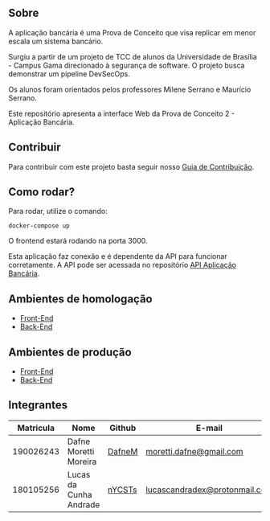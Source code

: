 
## Sobre

A aplicação bancária é uma Prova de Conceito que visa replicar em menor escala um sistema bancário. 

Surgiu a partir de um projeto de TCC de alunos da Universidade de Brasília - Campus Gama direcionado à segurança de software. O projeto busca demonstrar um pipeline DevSecOps.

Os alunos foram orientados pelos professores Milene Serrano e Maurício Serrano.

Este repositório apresenta a interface Web da Prova de Conceito 2 - Aplicação Bancária.

## Contribuir

Para contribuir com este projeto basta seguir nosso [Guia de Contribuição](docs/guia-contribuicao.md). 

## Como rodar?

Para rodar, utilize o comando:

```
docker-compose up
```

O frontend estará rodando na porta 3000.

Esta aplicação faz conexão e é dependente da API para funcionar corretamente. 
A API pode ser acessada no repositório [API Aplicação Bancária](https://github.com/tcc-lucas-dafne/tcc-bank-api/tree/develop). 

## Ambientes de homologação

- [Front-End](https://hml-tcc-bank.vercel.app/)
- [Back-End]()

## Ambientes de produção

- [Front-End](https://prod-tcc-bank.vercel.app/)
- [Back-End]()

## Integrantes

| Matricula | Nome | Github | E-mail |
|-----------|------|--------|--------|
|190026243|Dafne Moretti Moreira|[DafneM](https://github.com/DafneM)|moretti.dafne@gmail.com|
|180105256|Lucas da Cunha Andrade|[nYCSTs](https://github.com/nYCSTs)|lucascandradex@protonmail.com|

